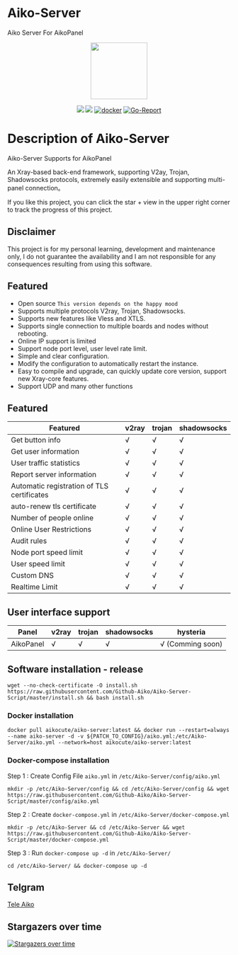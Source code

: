 # Aiko-Server
Aiko Server For AikoPanel

<p align="center"><img src="https://avatars.githubusercontent.com/u/91626055?v=4" width="128" /></p>

<div align="center">

[![](https://img.shields.io/github/downloads/Github-Aiko/Aiko-Server/total.svg?style=flat-square)](https://github.com/Github-Aiko/Aiko-Server/releases)
[![](https://img.shields.io/github/v/release/Github-Aiko/Aiko-Server?style=flat-square)](https://github.com/Github-Aiko/Aiko-Server/releases)
[![docker](https://img.shields.io/docker/v/aikocute/aiko-server?label=Docker%20image&sort=semver)](https://hub.docker.com/r/aikocute/aiko-server)
[![Go-Report](https://goreportcard.com/badge/github.com/Github-Aiko/Aiko-Server?style=flat-square)](https://goreportcard.com/report/github.com/Github-Aiko/Aiko-Server)
</div>


# Description of Aiko-Server
Aiko-Server Supports for AikoPanel

An Xray-based back-end framework, supporting V2ay, Trojan, Shadowsocks protocols, extremely easily extensible and supporting multi-panel connection。

If you like this project, you can click the star + view in the upper right corner to track the progress of this project.

## Disclaimer

This project is for my personal learning, development and maintenance only, I do not guarantee the availability and I am not responsible for any consequences resulting from using this software.

## Featured
* Open source `This version depends on the happy mood`
* Supports multiple protocols V2ray, Trojan, Shadowsocks.
* Supports new features like Vless and XTLS.
* Supports single connection to multiple boards and nodes without rebooting.
* Online IP support is limited
* Support node port level, user level rate limit.
* Simple and clear configuration.
* Modify the configuration to automatically restart the instance.
* Easy to compile and upgrade, can quickly update core version, support new Xray-core features.
* Support UDP and many other functions

## Featured

| Featured                                       | v2ray | trojan | shadowsocks |
| -------------------------------------------    | ----- | ------ | ----------- |
| Get button info                                | √     | √      | √           |
| Get user information                           | √     | √      | √           |
| User traffic statistics                        | √     | √      | √           |
| Report server information                      | √     | √      | √           |
| Automatic registration of TLS certificates     | √     | √      | √           |
| auto-renew tls certificate                     | √     | √      | √           |
| Number of people online                        | √     | √      | √           |
| Online User Restrictions                       | √     | √      | √           |
| Audit rules                                    | √     | √      | √           |
| Node port speed limit                          | √     | √      | √           |
| User speed limit                               | √     | √      | √           |
| Custom DNS                                     | √     | √      | √           |
| Realtime Limit                                 | √     | √      | √           |
## User interface support

| Panel                                                  | v2ray | trojan | shadowsocks     |hysteria        |
| ------------------------------------------------------ | ----- | ------ | ----------------|----------------|
|  AikoPanel                                             | √     | √      | √               |√ (Comming soon)|

## Software installation - release
```
wget --no-check-certificate -O install.sh https://raw.githubusercontent.com/Github-Aiko/Aiko-Server-Script/master/install.sh && bash install.sh
```
### Docker installation
```
docker pull aikocute/aiko-server:latest && docker run --restart=always --name aiko-server -d -v ${PATCH_TO_CONFIG}/aiko.yml:/etc/Aiko-Server/aiko.yml --network=host aikocute/aiko-server:latest
```


### Docker-compose installation
Step 1 : Create Config File `aiko.yml` in `/etc/Aiko-Server/config/aiko.yml`
```
mkdir -p /etc/Aiko-Server/config && cd /etc/Aiko-Server/config && wget https://raw.githubusercontent.com/Github-Aiko/Aiko-Server-Script/master/config/aiko.yml
```

Step 2 : Create `docker-compose.yml` in `/etc/Aiko-Server/docker-compose.yml`
```
mkdir -p /etc/Aiko-Server && cd /etc/Aiko-Server && wget https://raw.githubusercontent.com/Github-Aiko/Aiko-Server-Script/master/docker-compose.yml
```

Step 3 : Run `docker-compose up -d` in `/etc/Aiko-Server/`
```
cd /etc/Aiko-Server/ && docker-compose up -d
```

## Telgram
[Tele Aiko](https://t.me/Tele_Aiko)


## Stargazers over time

[![Stargazers over time](https://starchart.cc/Github-Aiko/Aiko-Server.svg)](https://starchart.cc/Github-Aiko/Aiko-Server)
